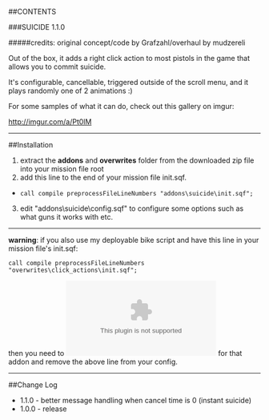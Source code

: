 ##CONTENTS

###SUICIDE 1.1.0

#####credits: original concept/code by Grafzahl/overhaul by mudzereli


Out of the box, it adds a right click action to most pistols in the game that allows you to commit suicide.

It's configurable, cancellable, triggered outside of the scroll menu, and it plays randomly one of 2 animations :)

For some samples of what it can do, check out this gallery on imgur:

http://imgur.com/a/Pt0lM

-----

##Installation
 1. extract the **addons** and **overwrites** folder from the downloaded zip file into your mission file root
 2. add this line to the end of your mission file init.sqf.
   * ```call compile preprocessFileLineNumbers "addons\suicide\init.sqf";```
 3. edit "addons\suicide\config.sqf" to configure some options such as what guns it works with etc.

 -----

 **warning**: if you also use my deployable bike script and have this line in your mission file's init.sqf:

 ```call compile preprocessFileLineNumbers "overwrites\click_actions\init.sqf";```

 then you need to ![update the files](https://github.com/mudzereli/DayZEpochDeployableBike/archive/master.zip) for that addon and remove the above line from your config.

-----

##Change Log
* 1.1.0 - better message handling when cancel time is 0 (instant suicide)
* 1.0.0 - release